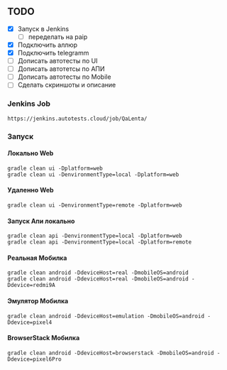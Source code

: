 
## TODO

- [X] Запуск в Jenkins
    - [ ] переделать на paip
- [X] Подключить аллюр
- [X] Подключить telegramm
- [ ] Дописать автотесты по UI
- [ ] Дописать автотетсы по АПИ
- [ ] Дописать автотесты по Mobile
- [ ] Сделать скриншоты и описание

### Jenkins Job

```
https://jenkins.autotests.cloud/job/QaLenta/
```


### Запуск

#### Локально Web
```
gradle clean ui -Dplatform=web
gradle clean ui -DenvironmentType=local -Dplatform=web
```
#### Удаленно Web
```
gradle clean ui -DenvironmentType=remote -Dplatform=web
```
#### Запуск Апи локально
```
gradle clean api -DenvironmentType=local -Dplatform=web
gradle clean api -DenvironmentType=local -Dplatform=remote
```
#### Реальная Мобилка
```
gradle clean android -DdeviceHost=real -DmobileOS=android
gradle clean android -DdeviceHost=real -DmobileOS=android -Ddevice=redmi9A
```
#### Эмулятор Мобилка
```
gradle clean android -DdeviceHost=emulation -DmobileOS=android -Ddevice=pixel4
```
#### BrowserStack Мобилка
```
gradle clean android -DdeviceHost=browserstack -DmobileOS=android -Ddevice=pixel6Pro
```
